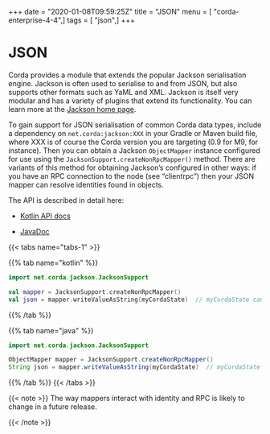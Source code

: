 +++
date = "2020-01-08T09:59:25Z"
title = "JSON"
menu = [ "corda-enterprise-4-4",]
tags = [ "json",]
+++



# JSON

Corda provides a module that extends the popular Jackson serialisation engine. Jackson is often used to serialise
            to and from JSON, but also supports other formats such as YaML and XML. Jackson is itself very modular and has
            a variety of plugins that extend its functionality. You can learn more at the [Jackson home page](https://github.com/FasterXML/jackson).

To gain support for JSON serialisation of common Corda data types, include a dependency on `net.corda:jackson:XXX`
            in your Gradle or Maven build file, where XXX is of course the Corda version you are targeting (0.9 for M9, for instance).
            Then you can obtain a Jackson `ObjectMapper` instance configured for use using the `JacksonSupport.createNonRpcMapper()`
            method. There are variants of this method for obtaining Jackson’s configured in other ways: if you have an RPC
            connection to the node (see “clientrpc”) then your JSON mapper can resolve identities found in objects.

The API is described in detail here:


* [Kotlin API docs](api/kotlin/corda/net.corda.client.jackson/-jackson-support/index.html)


* [JavaDoc](api/javadoc/net/corda/client/jackson/package-summary.html)



{{< tabs name="tabs-1" >}}


{{% tab name="kotlin" %}}
```kotlin
import net.corda.jackson.JacksonSupport

val mapper = JacksonSupport.createNonRpcMapper()
val json = mapper.writeValueAsString(myCordaState)  // myCordaState can be any object.
```
{{% /tab %}}

{{% tab name="java" %}}
```java
import net.corda.jackson.JacksonSupport

ObjectMapper mapper = JacksonSupport.createNonRpcMapper()
String json = mapper.writeValueAsString(myCordaState)  // myCordaState can be any object.
```
{{% /tab %}}
{{< /tabs >}}


{{< note >}}
The way mappers interact with identity and RPC is likely to change in a future release.

{{< /note >}}

